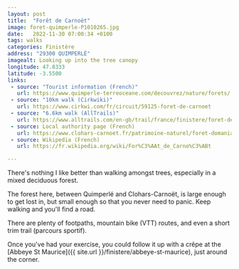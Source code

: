 ```yaml
---
layout: post
title:  "Forêt de Carnoët"
image: foret-quimperle-P1010265.jpg
date:   2022-11-30 07:00:34 +0100
tags: walks
categories: Finistère
address: "29300 QUIMPERLÉ"
imagealt: Looking up into the tree canopy
longitude: 47.8333
latitude: -3.5500
links:
 - source: "Tourist information (French)"
   url: https://www.quimperle-terreoceane.com/decouvrez/nature/forets/
 - source: "10km walk (Cirkwiki)"
   url: https://www.cirkwi.com/fr/circuit/59125-foret-de-carnoet
 - source: "6.6km walk (AllTrails)"
   url: https://www.alltrails.com/en-gb/trail/france/finistere/foret-de-carnoet-le-guern
 - source: Local authority page (French)
   url: https://www.clohars-carnoet.fr/patrimoine-naturel/foret-domaniale-carnoet/
 - source: Wikipedia (French)
   url: https://fr.wikipedia.org/wiki/For%C3%AAt_de_Carno%C3%ABt

---
```

There's nothing I like better than walking amongst trees, especially in a mixed deciduous forest.

The forest here, between Quimperlé and Clohars-Carnoët, is large enough to get lost in, but small enough so that you never need to panic. Keep walking and you'll find a road.

There are plenty of footpaths, mountain bike (VTT) routes, and even a short trim trail (parcours sportif).

Once you've had your exercise, you could follow it up with a crêpe at the [Abbeye St Maurice]({{ site.url }}/finistere/abbeye-st-maurice), just around the corner.
